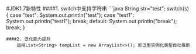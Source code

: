#JDK1.7新特性
####1. switch中支持字符串
	```java
    String str="test";
    switch(s){
    case "test":
    	System.out.println("test");
    case "test1":
    	System.out.println("test1");
        break;
    default:
    	System.out.println("break");
        break;
    }
```
####2. 泛化能力提升
	运用List<String> tempList = new ArrayList<>(); 即泛型实例化类型自动推断
